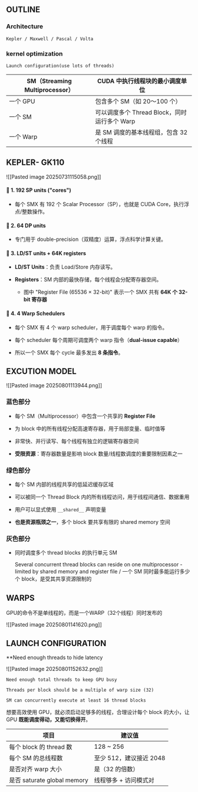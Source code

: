 
## OUTLINE

### Architecture

	Kepler / Maxwell / Pascal / Volta

### kernel optimization

	Launch configuration(use lots of threads)


| SM（Streaming Multiprocessor） | CUDA 中执行线程块的最小调度单位              |
| ---------------------------- | ------------------------------- |
| 一个 GPU                       | 包含多个 SM（如 20～100 个）             |
| 一个 SM                        | 可以调度多个 Thread Block，同时运行多个 Warp |
| 一个 Warp                      | 是 SM 调度的基本线程组，包含 32 个线程         |


## KEPLER- GK110

![[Pasted image 20250731115058.png]]

####  🧮 1. **192 SP units ("cores")**

- 每个 SMX 有 192 个 Scalar Processor（SP），也就是 CUDA Core，执行浮点/整数操作。
    
####  🔁 2. **64 DP units**

- 专门用于 double-precision（双精度）运算，浮点科学计算关键。
    
#### 💾 3. **LD/ST units + 64K registers**

- **LD/ST Units**：负责 Load/Store 内存读写。
    
- **Registers**：SM 内部的最快存储，每个线程会分配寄存器空间。
    
    - 图中 "Register File (65536 × 32-bit)" 表示一个 SMX 共有 **64K 个 32-bit 寄存器**

#### 🧵 4. **4 Warp Schedulers**

- 每个 SMX 有 4 个 warp scheduler，用于调度每个 warp 的指令。
    
- 每个 scheduler 每个周期可调度两个 warp 指令（**dual-issue capable**）
    
- 所以一个 SMX 每个 cycle 最多发出 **8 条指令**。


## EXCUTION MODEL

![[Pasted image 20250801113944.png]]

### 蓝色部分

- 每个 SM（Multiprocessor）中包含一个共享的 **Register File**
    
- 为 block 中的所有线程分配高速寄存器，用于局部变量、临时值等
    
- 非常快、并行读写、每个线程有独立的逻辑寄存器空间
    
- **受限资源**：寄存器数量是影响 block 数量/线程数调度的重要限制因素之一

### 绿色部分

- 每个 SM 内部的线程共享的低延迟缓存区域
    
- 可以被同一个 Thread Block 内的所有线程访问，用于线程间通信、数据重用
    
- 用户可以显式使用 `__shared__` 声明变量
    
- **也是资源瓶颈之一**，多个 block 要共享有限的 shared memory 空间

### 灰色部分

- 同时调度多个 thread blocks 的执行单元 SM


	Several concurrent thread blocks can reside on one multiprocessor - limited by shared memory and register file / 一个 SM 同时最多能运行多少个 block，是受其共享资源限制的


## WARPS

GPU的命令不是单线程的，而是一个WARP（32个线程）同时发布的

![[Pasted image 20250801141620.png]]

## LAUNCH CONFIGURATION

**Need enough threads to hide latency

![[Pasted image 20250801152632.png]]

	Need enough total threads to keep GPU busy

	Threads per block should be a multiple of warp size (32)

	SM can concurrently execute at least 16 thread blocks

想要高效使用 GPU，就必须启动足够多的线程，合理设计每个 block 的大小，让 GPU **既能调度得动，又能切换得开**。

| 项目                        | 建议值              |
| ------------------------- | ---------------- |
| 每个 block 的 thread 数       | 128 ~ 256        |
| 每个 SM 的总线程数               | 至少 512，建议接近 2048 |
| 是否对齐 warp 大小              | 是（32 的倍数）        |
| 是否 saturate global memory | 线程够多 + 访问模式对     |

